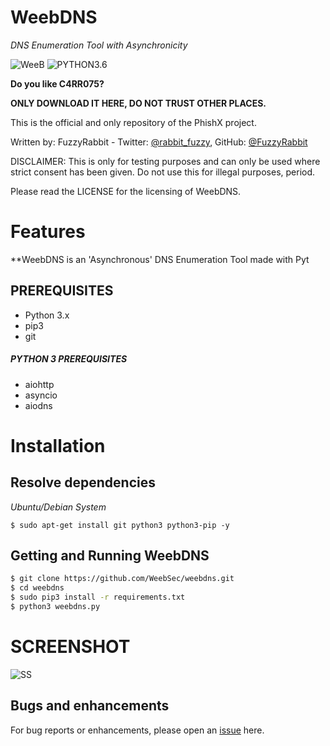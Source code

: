 # WeebDNS

*DNS Enumeration Tool with Asynchronicity*

![WeeB](https://img.shields.io/badge/WeebDNS-v1.0-violet.svg?longCache=true&style=for-the-badge) ![PYTHON3.6](https://img.shields.io/badge/Python-3.6-green.svg?longCache=true&style=for-the-badge)

**Do you like C4RR075?**

**ONLY DOWNLOAD IT HERE, DO NOT TRUST OTHER PLACES.**


This is the official and only repository of the PhishX project.

Written by: FuzzyRabbit - Twitter: [@rabbit_fuzzy](https://twitter.com/rabbit_fuzzy), GitHub: [@FuzzyRabbit](https://github.com/FuzzyRabbit)

DISCLAIMER: This is only for testing purposes and can only be used where strict consent has been given. Do not use this for illegal purposes, period.

Please read the LICENSE for the licensing of WeebDNS. 


# Features

**WeebDNS is an 'Asynchronous' DNS Enumeration Tool made with Pyt


## PREREQUISITES
* Python 3.x 
* pip3
* git

##### PYTHON 3 PREREQUISITES
* aiohttp
* asyncio
* aiodns

# Installation
## Resolve dependencies
*Ubuntu/Debian System*
```
$ sudo apt-get install git python3 python3-pip -y
```

## Getting and Running WeebDNS
```sh
$ git clone https://github.com/WeebSec/weebdns.git
$ cd weebdns
$ sudo pip3 install -r requirements.txt
$ python3 weebdns.py
```


# SCREENSHOT
![SS](https://raw.githubusercontent.com/WeebSec/weebdns/master/screenshots/20181029_213429.png)


## Bugs and enhancements

For bug reports or enhancements, please open an [issue](https://github.com/weebsec/weebdns/issues) here.
